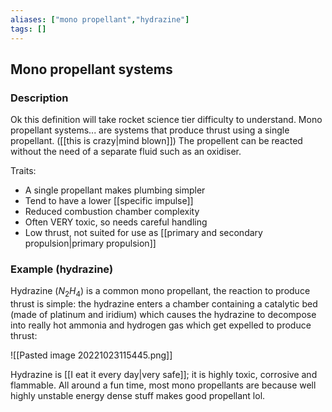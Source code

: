 ```yaml
---
aliases: ["mono propellant","hydrazine"]
tags: []
---
```


## Mono propellant systems

### Description

Ok this definition will take rocket science tier difficulty to understand. Mono propellant systems... are systems that produce thrust using a single propellant. ([[this is crazy|mind blown]]) The propellent can be reacted without the need of a separate fluid such as an oxidiser. 

Traits:
- A single propellant makes plumbing simpler
- Tend to have a lower [[specific impulse]]
- Reduced combustion chamber complexity
- Often VERY toxic, so needs careful handling
- Low thrust, not suited for use as [[primary and secondary propulsion|primary propulsion]]

### Example (hydrazine)

Hydrazine ($N_{2}H_{4}$) is a common mono propellant, the reaction to produce thrust is simple: the hydrazine enters a chamber containing a catalytic bed (made of platinum and iridium) which causes the hydrazine to decompose into really hot ammonia and hydrogen gas which get expelled to produce thrust:

![[Pasted image 20221023115445.png]]

Hydrazine is [[I eat it every day|very safe]]; it is highly toxic, corrosive and flammable. All around a fun time, most mono propellants are because well highly unstable energy dense stuff makes good propellant lol. 
